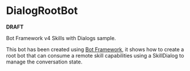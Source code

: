 ﻿# DialogRootBot

**DRAFT**

Bot Framework v4 Skills with Dialogs sample.

This bot has been created using [Bot Framework](https://dev.botframework.com), it shows how to create a root bot that 
can consume a remote skill capabilities using a SkillDialog to manage the conversation state.
